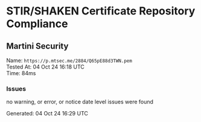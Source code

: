 # STIR/SHAKEN Certificate Repository Compliance

## Martini Security

Name: `https://p.mtsec.me/2884/Q65pE88d3TWN.pem`\
Tested At: 04 Oct 24 16:18 UTC\
Time: 84ms

### Issues

no warning, or error, or notice date level issues were found

Generated: 04 Oct 24 16:29 UTC